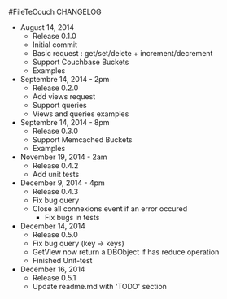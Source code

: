 #FileTeCouch CHANGELOG

* August 14, 2014
	* Release 0.1.0
	* Initial commit
	* Basic request : get/set/delete + increment/decrement
	* Support Couchbase Buckets
	* Examples
* Septembre 14, 2014 - 2pm
	* Release 0.2.0
	* Add views request
	* Support queries
	* Views and queries examples
* Septembre 14, 2014 - 8pm
	* Release 0.3.0
	* Support Memcached Buckets
	* Examples
* November 19, 2014 - 2am
	* Release 0.4.2
	* Add unit tests
* December 9, 2014 - 4pm
  * Release 0.4.3
  * Fix bug query
  * Close all connexions event if an error occured
	* Fix bugs in tests
* December 14, 2014
  * Release 0.5.0
  * Fix bug query (key -> keys)
  * GetView now return a DBObject if has reduce operation
  * Finished Unit-test
* December 16, 2014
  * Release 0.5.1
  * Update readme.md with 'TODO' section
